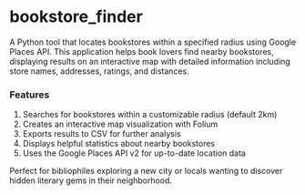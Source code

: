 # bookstore_finder
A Python tool that locates bookstores within a specified radius using Google Places API. This application helps book lovers find nearby bookstores, displaying results on an interactive map with detailed information including store names, addresses, ratings, and distances.

### Features

1. Searches for bookstores within a customizable radius (default 2km)
2. Creates an interactive map visualization with Folium
3. Exports results to CSV for further analysis
4. Displays helpful statistics about nearby bookstores
5. Uses the Google Places API v2 for up-to-date location data

Perfect for bibliophiles exploring a new city or locals wanting to discover hidden literary gems in their neighborhood.
